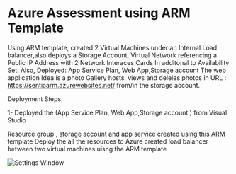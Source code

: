 # Azure Assessment using ARM Template

Using ARM template, created 2 Virtual Machines under an Internal Load balancer,also deploys a Storage Account, Virtual Network referencing a Public IP Address with 2 Network Interaces Cards In additonal to Availability Set.
Also, Deployed: App Service Plan, Web App,Storage account
The web application Idea is a photo Gallery hosts, views and deleles photos in URL : https://sentiaarm.azurewebsites.net/ from/in the storage account.


Deployment Steps:


1- Deployed the (App Service Plan, Web App,Storage account ) from Visual Studio 



Resource group , storage account and app service created using this ARM template 
Deploy the all the resources to Azure 
created load balancer between two virtual machines uisng the ARM template

![Settings Window](https://github.com/MicrosoftDocs/azure-docs/blob/master/articles/azure-resource-manager/media/vs-azure-tools-resource-groups-deployment-projects-create-deploy/select-project.png)
